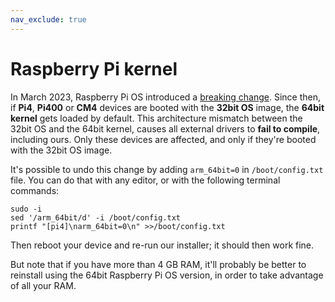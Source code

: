 ```yaml
---
nav_exclude: true
---
```


# Raspberry Pi kernel

In March 2023, Raspberry Pi OS introduced a [breaking
change](https://forums.raspberrypi.com/viewtopic.php?t=349291). Since then, if
**Pi4**, **Pi400** or **CM4** devices are booted with the **32bit OS** image,
the **64bit kernel** gets loaded by default. This architecture mismatch between
the 32bit OS and the 64bit kernel, causes all external drivers to **fail to
compile**, including ours. Only these devices are affected, and only if they're
booted with the 32bit OS image.

It's possible to undo this change by adding `arm_64bit=0` in `/boot/config.txt`
file. You can do that with any editor, or with the following terminal commands:

    sudo -i
    sed '/arm_64bit/d' -i /boot/config.txt
    printf "[pi4]\narm_64bit=0\n" >>/boot/config.txt

Then reboot your device and re-run our installer; it should then work fine.

But note that if you have more than 4 GB RAM, it'll probably be better to
reinstall using the 64bit Raspberry Pi OS version, in order to take advantage
of all your RAM.
